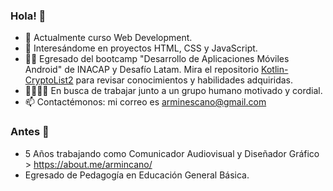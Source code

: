### Hola! 👋
- 👟 Actualmente curso Web Development.
- 🔭 Interesándome en proyectos HTML, CSS y JavaScript.
- 👨‍🎓 Egresado del bootcamp "Desarrollo de Aplicaciones Móviles Android" de INACAP y Desafío Latam. Mira el repositorio [Kotlin-CryptoList2](https://github.com/armincano/Kotlin-CryptoList2) para revisar conocimientos y habilidades adquiridas.
- 👨‍💻👨‍💻 En busca de trabajar junto a un grupo humano motivado y cordial.
- 📫 Contactémonos: mi correo es arminescano@gmail.com

### Antes 📼
- 5 Años trabajando como Comunicador Audiovisual y Diseñador Gráfico > https://about.me/armincano/
- Egresado de Pedagogía en Educación General Básica.
